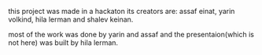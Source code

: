 this project was made in a hackaton its creators are: assaf einat, yarin volkind, hila lerman and shalev keinan.

most of the work was done by yarin and assaf and the presentaion(which is not here) was built by hila lerman.
